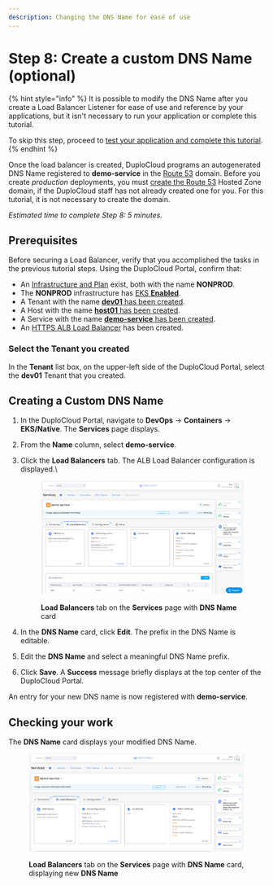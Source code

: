 ```yaml
---
description: Changing the DNS Name for ease of use
---
```


# Step 8: Create a custom DNS Name (optional)

{% hint style="info" %}
It is possible to modify the DNS Name after you create a Load Balancer Listener for ease of use and reference by your applications, but it isn't necessary to run your application or complete this tutorial.

To skip this step, proceed to [test your application and complete this tutorial](step-9-test-the-application.md).
{% endhint %}

Once the load balancer is created, DuploCloud programs an autogenerated DNS Name registered to **demo-service** in the [Route 53](../../prerequisites/route-53-hosted-zone.md) domain. Before you create _production_ deployments, you must [create the Route 53](../../prerequisites/route-53-hosted-zone.md) Hosted Zone domain, if the DuploCloud staff has not already created one for you. For this tutorial, it is not necessary to create the domain. &#x20;

_Estimated time to complete Step 8: 5 minutes._

## Prerequisites

Before securing a Load Balancer, verify that you accomplished the tasks in the previous tutorial steps.   Using the DuploCloud Portal, confirm that:

* An [Infrastructure and Plan](../step-1-infrastructure.md) exist, both with the name **NONPROD**.
* The **NONPROD** infrastructure has [EKS **Enabled**](../step-1-infrastructure.md#check-your-work).&#x20;
* A Tenant with the name [**dev01** has been created](../step-2-tenant.md).
* A Host with the name [**host01** has been created](step-3-create-host.md).
* A Service with the name [**demo-service** has been created](step-5-create-app-via-k8s.md).
* An [HTTPS ALB Load Balancer](../quick-start-duplocloud-docker-services/step-6-create-loadbalancer.md) has been created.&#x20;

### Select the Tenant you created

In the **Tenant** list box, on the upper-left side of the DuploCloud Portal, select the **dev01** Tenant that you created.

## Creating a Custom DNS Name

1. In the DuploCloud Portal, navigate to **DevOps** -> **Containers** -> **EKS/Native**. The **Services** page displays.
2. From the **Name** column, select **demo-service**.
3.  Click the **Load Balancers** tab. The ALB Load Balancer configuration is displayed.\


    <div align="left">

    <figure><img src="../../../.gitbook/assets/AWS_QS_26.png" alt=""><figcaption><p><strong>Load Balancers</strong> tab on the <strong>Services</strong> page with <strong>DNS Name</strong> card </p></figcaption></figure>

    </div>


4. In the **DNS Name** card, click **Edit**. The prefix in the DNS Name is editable.
5. Edit the **DNS Name** and select a meaningful DNS Name prefix.
6. Click **Save**. A **Success** message briefly displays at the top center of the DuploCloud Portal.

An entry for your new DNS name is now registered with **demo-service**.

## Checking your work

The **DNS Name** card displays your modified DNS Name.   &#x20;

<div align="left">

<figure><img src="../../../.gitbook/assets/AWS_QS_27.png" alt=""><figcaption><p><strong>Load Balancers</strong> tab on the <strong>Services</strong> page with <strong>DNS Name</strong> card, displaying new <strong>DNS Name</strong></p></figcaption></figure>

</div>

&#x20;                                        &#x20;
